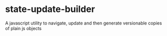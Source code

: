 # state-update-builder
A javascript utility to navigate, update and then generate versionable copies of plain js objects
